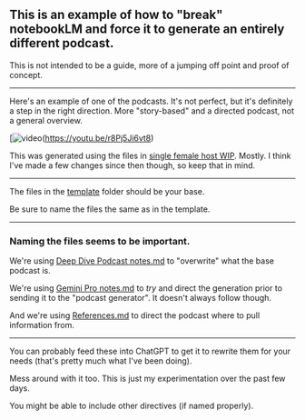 ## This is an example of how to "break" notebookLM and force it to generate an entirely different podcast.

This is not intended to be a guide, more of a jumping off point and proof of concept.

---

Here's an example of one of the podcasts. It's not perfect, but it's definitely a step in the right direction. More "story-based" and a directed podcast, not a general overview.

[![video](https://img.youtube.com/vi/r8Pj5Ji6vt8/maxresdefault.jpg)(https://youtu.be/r8Pj5Ji6vt8)

This was generated using the files in [single female host WIP](<single female host WIP>). 
Mostly. I think I've made a few changes since then though, so keep that in mind.

---

The files in the [template](template) folder should be your base.

Be sure to name the files the same as in the template.

---

### Naming the files seems to be important.

We're using [Deep Dive Podcast notes.md](<template/Deep Dive Podcast notes.md>) to "overwrite" what the base podcast is.

We're using [Gemini Pro notes.md](<template/Gemini Pro notes.md>) to *try* and direct the generation prior to sending it to the "podcast generator". It doesn't always follow though.

And we're using [References.md](template/References.md) to direct the podcast where to pull information from.

---

You can probably feed these into ChatGPT to get it to rewrite them for your needs (that's pretty much what I've been doing).

Mess around with it too. This is just my experimentation over the past few days.

You might be able to include other directives (if named properly).
